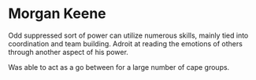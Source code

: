 # Morgan Keene
Odd suppressed sort of power can utilize numerous skills, mainly tied into coordination and team building. Adroit at reading the emotions of others through another aspect of his power.

Was able to act as a go between for a large number of cape groups.
